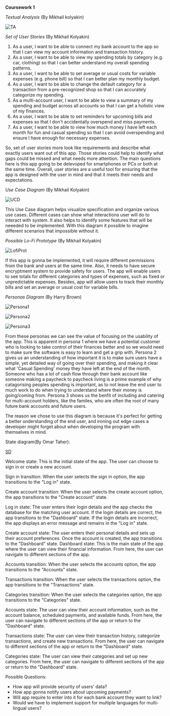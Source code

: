 **Coursework 1**

*Textual Analysis*
(By Mikhail kolyakin)

![TA](assets/IMAGE_2023-02-28_17_16_12.jpg)


*Set of User Stories*
(By Mikhail Kolyakin)

1. As a user, I want to be able to connect my bank account to the app so that I can view my account information and transaction history.
2. As a user, I want to be able to view my spending totals by category (e.g. car, clothing) so that I can better understand my overall spending patterns.
3. As a user, I want to be able to set average or usual costs for variable expenses (e.g. phone bill) so that I can better plan my monthly budget.
4. As a user, I want to be able to change the default category for a transaction from a pre-recognized shop so that I can accurately categorize my spending.
5. As a multi-account user, I want to be able to view a summary of my spending and budget across all accounts so that I can get a holistic view of my finances.
6. As a user, I want to be able to set reminders for upcoming bills and expenses so that I don't accidentally overspend and miss payments.
7. As a user, I want to be able to view how much money I have left each month for fun and casual spending so that I can avoid overspending and ensure I have enough for necessary expenses.

So, set of user stories more look like requirements and describe what exactly users want out of this app. Those stories could help to identify what gaps could be missed and what needs more attention. The main questions here is this app going to be delevoped for smartphones or PCs or both at the same time. Overall, user stories are a useful tool for ensuring that the app is designed with the user in mind and that it meets their needs and expectations.

*Use Case Diagram*
(By Mikhail Kolyakin)

![UCD](assets/CW1__UCD_.jpg)

This Use Case diagram helps visualize specification and organize various use cases. Different cases can show what interactions user will do to interact with system. It also helps to identify some features that will be neeeded to be implemented. With this diagram it possible to imagine different scenarios that impossible without it.

*Possible Lo-Fi Prototype*
(By Mikhail Kolyakin)

![LofiProt](assets/Lo-Fi_Prototype.png)

If this app is gonna be implemented, it will require different permissions from the bank and users at the same time. Also, it needs to have secure encryptment system to provide safety for users. The app will enable users to see totals for different categories and types of expenses, such as fixed or unpredictable expenses. Besides, app will allow users to track their monthly bills and set an average or usual cost for variable bills.

*Personas Diagram*
(By Harry Brown)

![Persona1](assets/Screenshot_2023-03-07_161109.png)

![Persona2](assets/Screenshot_2023-03-07_161142.png)

![Persona3](assets/Screenshot_2023-03-07_161210.png)

From these personas we can see the value of focusing on the usability of the app. This is apparent in persona 1 where we have a potential customer who is looking to take control of their finances better and so we would need to make sure the software is easy to learn and get a grip with. Persona 2 gives us an understanding of how important it is to make sure users have a simple, yet detailed way of going over their spending, and making it clear what 'Casual Spending' money they have left at the end of the month. Someone who has a lot of cash flow through their bank account like someone making a paycheck to paycheck living is a prime example of why catagorising peoples spending is important, as to not leave the end user to much work to do when trying to understand where their money is going/coming from. Persona 3 shows us the benfit of including and catering for multi-account holders, like the familes, who are often the root of many future bank accounts and future users. 

The reason we chose to use this diagram is because it's perfect for getting a better understanding of the end user, and ironing out edge cases a developer might forget about when developing the program with themselves in mind.

State diagram(By Omar Taher): 

[SD](assets/State_Diagram.jpg)

Welcome state: This is the initial state of the app. The user can choose to sign in or create a new account.

Sign in transition: When the user selects the sign in option, the app transitions to the "Log in" state.

Create account transition: When the user selects the create account option, the app transitions to the "Create account" state.

Log in state: The user enters their login details and the app checks the database for the matching user account. If the login details are correct, the app transitions to the "Dashboard" state. If the login details are incorrect, the app displays an error message and remains in the "Log in" state.

Create account state: The user enters their personal details and sets up their account preferences. Once the account is created, the app transitions to the "Dashboard" state. 
Dashboard state: This is the main state of the app where the user can view their financial information. From here, the user can navigate to different sections of the app.

Accounts transition: When the user selects the accounts option, the app transitions to the "Accounts" state.

Transactions transition: When the user selects the transactions option, the app transitions to the "Transactions" state.

Categories transition: When the user selects the categories option, the app transitions to the "Categories" state.

Accounts state: The user can view their account information, such as the account balance, scheduled payments, and available funds. From here, the user can navigate to different sections of the app or return to the "Dashboard" state.

Transactions state: The user can view their transaction history, categorize transactions, and create new transactions. From here, the user can navigate to different sections of the app or return to the "Dashboard" state.

Categories state: The user can view their categories and set up new categories. From here, the user can navigate to different sections of the app or return to the "Dashboard" state.

Possible Questions:
- How app will provide security of users' data?
- How app gonna notify users about upcoming payments?
- Will app require to enter into it for each bank account they want to link?
- Would we have to implement support for multiple languages for multi-lingual users?

